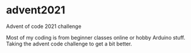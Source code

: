 # advent2021
Advent of code 2021 challenge

Most of my coding is from beginner classes online or hobby Arduino stuff.  Taking the advent code challenge to get a bit better.  
